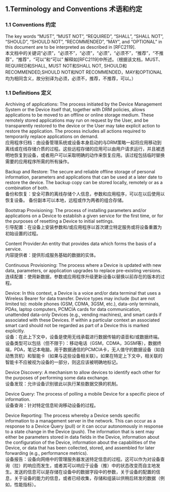 ## 1.Terminology and Conventions 术语和约定

### 1.1 Conventions 约定

The key words “MUST”, “MUST NOT”, “REQUIRED”, “SHALL”, “SHALL NOT”, “SHOULD”, “SHOULD NOT”, “RECOMMENDED”, “MAY”, and “OPTIONAL” in this document are to be interpreted as described in [RFC2119]. <br/>
本文档中的关键词“必须”，“必须不”，“必须”，“必须”，“必须不”，“推荐”，“不推荐”，“推荐”，“可以”和“可以” 解释如[RFC2119]中所述。（根据该文档，MUST、REQUIRED和SHALL, MUST NOT和SHALL NOT, SHOULD和RECOMMENDED,SHOULD NOT和NOT RECOMMENDED，MAY和OPTIONAL均为相同含义，故分别译为必须，必须不，推荐，不推荐，可以。） 

### 1.1 Definitions 定义

Archiving of applications: The process initiated by the Device Management System or the Device itself that, together with DRM policies, allows applications to be moved to an offline or online storage medium. These remotely stored applications may run on request by the User, and be transparently restored to the device or the User may take explicit action to restore the application. The process includes all actions required to temporarily replace applications on demand.<br/>
应用程序归档：由设备管理系统或设备本身启动的与DRM策略一起将应用移动到离线或在线存储介质的过程。这些远程存储的应用可以由用户请求运行，并且被透明地恢复到设备，或者用户可以采取明确的动作来恢复应用。该过程包括临时替换需要的应用程序所需的所有操作。

Backup and Restore: The secure and reliable offline storage of personal information, parameters and applications that can be used at a later date to restore the device. The backup copy can be stored locally, remotely or as a combination of both.<br/>
备份和恢复：安全可靠的离线存储个人信息，参数和应用程序，可以在以后使用以恢复设备。 备份副本可以本地，远程或作为两者的组合存储。

Bootstrap Provisioning: The process of installing parameters and/or applications on a Device to establish a given service for the first time, or for the purposes of resetting a Device to initial settings.<br/>
引导配置：在设备上安装参数和/或应用程序以首次建立特定服务或将设备重置为初始设置的过程。

Content Provider:An entity that provides data which forms the basis of a service.<br/>
内容提供者：提供形成服务基础的数据的实体。

Continuous Provisioning: The process where a Device is updated with new data, parameters, or application upgrades to replace pre-existing versions.<br/>
连续配置：使用新数据，参数或应用程序升级更新设备以替换以前存在的版本的过程。

Device: In this context, a Device is a voice and/or data terminal that uses a Wireless Bearer for data transfer. Device types may include (but are not limited to): mobile phones (GSM, CDMA, 3GSM, etc.), data-only terminals, PDAs, laptop computers, PCMCIA cards for data communication, unattended data-only Devices (e.g., vending machines), and smart cards if associated with these Devices. If within a particular context an associated smart card should not be regarded as part of a Device this is marked explicitly.<br/>
设备：在此上下文中，设备是使用无线承载进行数据传输的语音和/或数据终端。设备类型可以包括（但不限于）：移动电话（GSM，CDMA，3GSM等），数据终端，PDA，笔记本电脑，用于数据通信的PCMCIA卡，无人值守的数据设备（如自动售货机）和智能卡（如果与这些设备相关联）。如果在特定上下文中，相关联的智能卡不应被视为设备的一部分，则这应该被明确地标记。

Device Discovery: A mechanism to allow devices to identify each other for the purposes of performing some data exchange. <br/>
设备发现：允许设备识别彼此以执行某些数据交换的机制。

Device Query: The process of polling a mobile Device for a specific piece of information.<br/>
设备查询：针对特定信息轮询移动设备的过程。

Device Reporting: The process whereby a Device sends specific information to a management server in the network. This can occur as a response to a Device Query (pull) or it can occur autonomously in response to a state change in the Device (push). The information that is sent may either be parameters stored in data fields in the Device, information about the configuration of the Device, information about the capabilities of the Device, or data that has been collected, stored, and assembled for later forwarding (e.g., performance metrics).<br/>
设备报告：设备向网络中的管理服务器发送特定信息的过程。这可以作为对设备查询（拉）的响应而发生，或者其可以响应于设备（推）中的状态改变而自主地发生。发送的信息可以是存储在设备中的数据字段中的参数，关于设备的配置的信息，关于设备的能力的信息，或者已经收集，存储和组装以供稍后转发的数据（例如，性能指标）。

